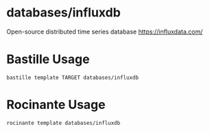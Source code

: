 # databases/influxdb
Open-source distributed time series database
https://influxdata.com/

# Bastille Usage
```shell
bastille template TARGET databases/influxdb
```

# Rocinante Usage
```shell
rocinante template databases/influxdb
```
